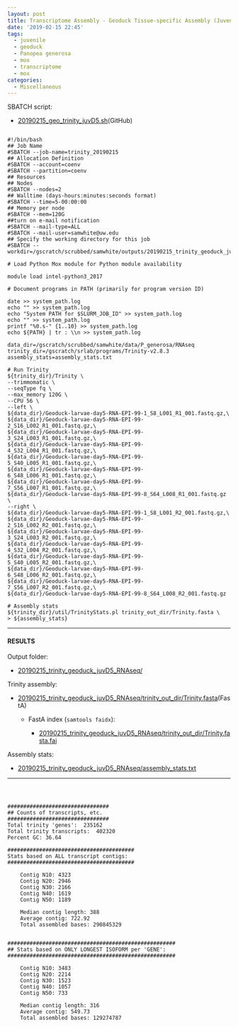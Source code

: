 ```yaml
---
layout: post
title: Transcriptome Assembly - Geoduck Tissue-specific Assembly (Juvenile)
date: '2019-02-15 22:45'
tags:
  - juvenile
  - geoduck
  - Panopea generosa
  - mox
  - transcriptome
  - mox
categories:
  - Miscellaneous
---
```




SBATCH script:

- [20190215_geo_trinity_juvD5.sh](https://raw.githubusercontent.com/RobertsLab/sams-notebook/master/sbatch_scripts/20190215_geo_trinity_juvD5.sh)(GitHub)

<pre><code>
#!/bin/bash
## Job Name
#SBATCH --job-name=trinity_20190215
## Allocation Definition
#SBATCH --account=coenv
#SBATCH --partition=coenv
## Resources
## Nodes
#SBATCH --nodes=2
## Walltime (days-hours:minutes:seconds format)
#SBATCH --time=5-00:00:00
## Memory per node
#SBATCH --mem=120G
##turn on e-mail notification
#SBATCH --mail-type=ALL
#SBATCH --mail-user=samwhite@uw.edu
## Specify the working directory for this job
#SBATCH --workdir=/gscratch/scrubbed/samwhite/outputs/20190215_trinity_geoduck_juvD5_RNAseq

# Load Python Mox module for Python module availability

module load intel-python3_2017

# Document programs in PATH (primarily for program version ID)

date >> system_path.log
echo "" >> system_path.log
echo "System PATH for $SLURM_JOB_ID" >> system_path.log
echo "" >> system_path.log
printf "%0.s-" {1..10} >> system_path.log
echo ${PATH} | tr : \\n >> system_path.log

data_dir=/gscratch/scrubbed/samwhite/data/P_generosa/RNAseq
trinity_dir=/gscratch/srlab/programs/Trinity-v2.8.3
assembly_stats=assembly_stats.txt

# Run Trinity
${trinity_dir}/Trinity \
--trimmomatic \
--seqType fq \
--max_memory 120G \
--CPU 56 \
--left \
${data_dir}/Geoduck-larvae-day5-RNA-EPI-99-1_S8_L001_R1_001.fastq.gz,\
${data_dir}/Geoduck-larvae-day5-RNA-EPI-99-2_S16_L002_R1_001.fastq.gz,\
${data_dir}/Geoduck-larvae-day5-RNA-EPI-99-3_S24_L003_R1_001.fastq.gz,\
${data_dir}/Geoduck-larvae-day5-RNA-EPI-99-4_S32_L004_R1_001.fastq.gz,\
${data_dir}/Geoduck-larvae-day5-RNA-EPI-99-5_S40_L005_R1_001.fastq.gz,\
${data_dir}/Geoduck-larvae-day5-RNA-EPI-99-6_S48_L006_R1_001.fastq.gz,\
${data_dir}/Geoduck-larvae-day5-RNA-EPI-99-7_S56_L007_R1_001.fastq.gz,\
${data_dir}/Geoduck-larvae-day5-RNA-EPI-99-8_S64_L008_R1_001.fastq.gz \
--right \
${data_dir}/Geoduck-larvae-day5-RNA-EPI-99-1_S8_L001_R2_001.fastq.gz,\
${data_dir}/Geoduck-larvae-day5-RNA-EPI-99-2_S16_L002_R2_001.fastq.gz,\
${data_dir}/Geoduck-larvae-day5-RNA-EPI-99-3_S24_L003_R2_001.fastq.gz,\
${data_dir}/Geoduck-larvae-day5-RNA-EPI-99-4_S32_L004_R2_001.fastq.gz,\
${data_dir}/Geoduck-larvae-day5-RNA-EPI-99-5_S40_L005_R2_001.fastq.gz,\
${data_dir}/Geoduck-larvae-day5-RNA-EPI-99-6_S48_L006_R2_001.fastq.gz,\
${data_dir}/Geoduck-larvae-day5-RNA-EPI-99-7_S56_L007_R2_001.fastq.gz,\
${data_dir}/Geoduck-larvae-day5-RNA-EPI-99-8_S64_L008_R2_001.fastq.gz

# Assembly stats
${trinity_dir}/util/TrinityStats.pl trinity_out_dir/Trinity.fasta \
> ${assembly_stats}
</code></pre>

---

#### RESULTS

Output folder:

- [20190215_trinity_geoduck_juvD5_RNAseq/](http://gannet.fish.washington.edu/Atumefaciens/20190215_trinity_geoduck_juvD5_RNAseq/)

Trinity assembly:

- [20190215_trinity_geoduck_juvD5_RNAseq/trinity_out_dir/Trinity.fasta](http://gannet.fish.washington.edu/Atumefaciens/20190215_trinity_geoduck_juvD5_RNAseq/trinity_out_dir/Trinity.fasta)(FastA)

  - FastA index (```samtools faidx```):

    - [20190215_trinity_geoduck_juvD5_RNAseq/trinity_out_dir/Trinity.fasta.fai](http://gannet.fish.washington.edu/Atumefaciens/20190215_trinity_geoduck_juvD5_RNAseq/trinity_out_dir/Trinity.fasta.fai)

Assembly stats:

- [20190215_trinity_geoduck_juvD5_RNAseq/assembly_stats.txt](http://gannet.fish.washington.edu/Atumefaciens/20190215_trinity_geoduck_juvD5_RNAseq/assembly_stats.txt)

---

<pre><code>


################################
## Counts of transcripts, etc.
################################
Total trinity 'genes':	235162
Total trinity transcripts:	402320
Percent GC: 36.64

########################################
Stats based on ALL transcript contigs:
########################################

	Contig N10: 4323
	Contig N20: 2946
	Contig N30: 2166
	Contig N40: 1619
	Contig N50: 1189

	Median contig length: 388
	Average contig: 722.92
	Total assembled bases: 290845329


#####################################################
## Stats based on ONLY LONGEST ISOFORM per 'GENE':
#####################################################

	Contig N10: 3483
	Contig N20: 2214
	Contig N30: 1523
	Contig N40: 1057
	Contig N50: 733

	Median contig length: 316
	Average contig: 549.73
	Total assembled bases: 129274787
</code></pre>
